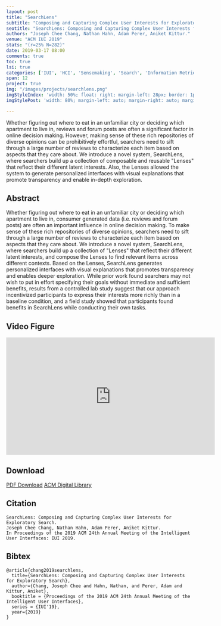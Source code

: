 ```yaml
---
layout: post
title: "SearchLens"
subtitle: "Composing and Capturing Complex User Interests for Exploratory Search"
seotitle: "SearchLens: Composing and Capturing Complex User Interests for Exploratory Search"
authors: "Joseph Chee Chang, Nathan Hahn, Adam Perer, Aniket Kittur."
venue: "ACM IUI 2019"
stats: "(r=25% N=282)"
date: 2019-03-17 08:00
comments: true
toc: true
lsi: true
categories: ['IUI', 'HCI', 'Sensemaking', 'Search', 'Information Retrieval']
span: 12
project: true
img: "/images/projects/searchlens.png"
imgStyleIndex: 'width: 50%; float: right; margin-left: 28px; border: 1px solid lightgray;'
imgStylePost: 'width: 80%; margin-left: auto; margin-right: auto; margin-top: 28px; border: 1px solid lightgray;'

---
```



Whether figuring out where to eat in an unfamiliar city or deciding which
apartment to live in, reviews and forum posts are often a significant factor in
online decision making. However, making sense of these rich repositories of
diverse opinions can be prohibitively effortful, searchers need to sift through
a large number of reviews to characterize each item based on aspects that they
care about. We introduce a novel system, SearchLens, where searchers build up a
collection of composable and reusable "Lenses" that reflect their different
latent interests. Also, the Lenses allowed the system to generate personalized
interfaces with visual explanations that promote transparency and enable
in-depth exploration.


<!--more-->

Abstract
----------------------
Whether figuring out where to eat in an unfamiliar city or deciding which
apartment to live in, consumer generated data (i.e. reviews and forum posts)
are often an important influence in online decision making. To make sense of
these rich repositories of diverse opinions, searchers need to sift through a
large number of reviews to characterize each item based on aspects that they
care about. We introduce a novel system, SearchLens, where searchers build up a
collection of "Lenses" that reflect their different latent interests, and
compose the Lenses to find relevant items across different contexts. Based on
the Lenses, SearchLens generates personalized interfaces with visual
explanations that promotes transparency and enables deeper exploration. While
prior work found searchers may not wish to put in effort specifying their goals
without immediate and sufficient benefits, results from a controlled lab study
suggest that our approach incentivized participants to express their interests
more richly than in a baseline condition, and a field study showed that
participants found benefits in SearchLens while conducting their own tasks.


Video Figure
----------------------
<iframe width="560" height="315" src="https://www.youtube.com/embed/dXcTtHMa2DQ?rel=0" frameborder="0" allowfullscreen></iframe>


Download
----------------------
<a class="btn btn-default" href="/images/papers/searchlens.pdf" target='_blank' onclick="_gaq.push(['_trackEvent', 'Paper', 'SearchLens', 'PDF']);" role="button">PDF Download</a>
<a class="btn btn-default" href="https://dl.acm.org/citation.cfm?id=3302321" target='_blank' onclick="_gaq.push(['_trackEvent', 'Paper', 'SearchLens', 'ACM']);"  role="button">ACM Digital Library</a>


Citation
----------------------
```
SearchLens: Composing and Capturing Complex User Interests for Exploratory Search.
Joseph Chee Chang, Nathan Hahn, Adam Perer, Aniket Kittur.
In Proceedings of the 2019 ACM 24th Annual Meeting of the Intelligent User Interfaces: IUI 2019.
```

Bibtex
----------------------
```
@article{chang2019searchlens,
  title={SearchLens: Composing and Capturing Complex User Interests for Exploratory Search},
  author={Chang, Joseph Chee and Hahn, Nathan, and Perer, Adam and Kittur, Aniket},
  booktitle = {Proceedings of the 2019 ACM 24th Annual Meeting of the Intelligent User Interfaces},
  series = {IUI'19},
  year={2019}
}
```
